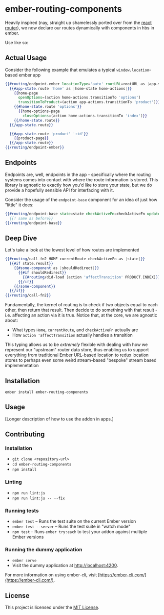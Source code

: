 ember-routing-components
==============================================================================

Heavily inspired (nay, straight up shamelessly ported over from the [react router](https://reacttraining.com/react-router/web/guides/philosophy)), we now declare our routes dynamically with components in hbs in ember.

Use like so:

## Actual Usage

Consider the following example that emulates a typical `window.location`-based ember app

```hbs
{{#routing/endpoint-ember locationType='auto' rootURL=rootURL as |app-state app-actions|}}
  {{#app-state.route 'home' as |home-state home-actions|}}
    {{home-page
      openOptions=(action home-actions.transitionTo 'options')
      transitionToProduct=(action app-actions.transitionTo 'product')}}
    {{#home-state.route 'options'}}
      {{home-options-page
        closeOptions=(action home-actions.transitionTo 'index')}}
    {{/home-state.route}}
  {{/app-state.route}}

  {{#app-state.route 'product' ':id'}}
    {{product-page}}
  {{/app-state.route}}
{{/routing/endpoint-ember}}
```

## Endpoints

Endpoints are, well, endpoints in the app - specifically where the routing systems comes into contact with where the route information is stored. This library is agnostic to exactly how you'd like to store your state, but we do provide a hopefully sensible API for interfacing with it.

Consider the usage of the `endpoint-base` component for an idea of just how "little" it does:

```hbs
{{#routing/endpoint-base state=state checkActiveFn=checkActiveFn update=(action 'dispatchTransition') as |app-state app-actions|}}
  {{! same as before}}
{{/routing/endpoint-base}}
```

## Deep Dive

Let's take a look at the lowest level of how routes are implemented

```hbs
{{#routing/call-fn2 HOME currentRoute checkActiveFn as |state|}}  
  {{#if state.result}}
    {{#some-component as |shouldRedirect|}}
      {{#if shouldRedirect}}
        {{#routing/did-load (action 'affectTransition' PRODUCT.INDEX)}}
      {{/if}}
    {{/some-component}}
  {{/if}}
{{/routing/call-fn2}}
```

Fundamentally, the kernel of routing is to check if two objects equal to each other, then return that result. Then decide to do something with that result - i.e. affecting an action via it is true. Notice that, at the core, we are agnostic about:

- What types `Home`, `currentRoute`, and `checkActiveFn` actually are
- How `action 'affectTransition` actually handles a transition

This typing allows us to be *extremely* flexible with dealing with how we represent our "upstream" router data store, thus enabling us to support everything from traditional Ember URL-based location to redux location stores to perhaps even some weird stream-based "bespoke" stream based implemenetation

Installation
------------------------------------------------------------------------------

```
ember install ember-routing-components
```


Usage
------------------------------------------------------------------------------

[Longer description of how to use the addon in apps.]


Contributing
------------------------------------------------------------------------------

### Installation

* `git clone <repository-url>`
* `cd ember-routing-components`
* `npm install`

### Linting

* `npm run lint:js`
* `npm run lint:js -- --fix`

### Running tests

* `ember test` – Runs the test suite on the current Ember version
* `ember test --server` – Runs the test suite in "watch mode"
* `npm test` – Runs `ember try:each` to test your addon against multiple Ember versions

### Running the dummy application

* `ember serve`
* Visit the dummy application at [http://localhost:4200](http://localhost:4200).

For more information on using ember-cli, visit [https://ember-cli.com/](https://ember-cli.com/).

License
------------------------------------------------------------------------------

This project is licensed under the [MIT License](LICENSE.md).
